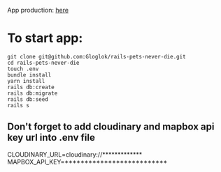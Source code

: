 App production: <a href="https://pets-never-die.cleverapps.io/" target="_blank">here</a>

# To start app:

```console
git clone git@github.com:Gloglok/rails-pets-never-die.git
cd rails-pets-never-die
touch .env
bundle install
yarn install
rails db:create
rails db:migrate
rails db:seed
rails s
```

## Don't forget to add cloudinary and mapbox api key url into .env file
CLOUDINARY_URL=cloudinary://*************
MAPBOX_API_KEY=**************************
